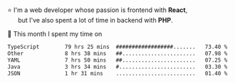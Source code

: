 ⭐ I'm a web developer whose passion is frontend with <b>React</b>,<br/>
&nbsp; &nbsp; &nbsp; but I've also spent a lot of time in backend with <b>PHP</b>.

📅 This month I spent my time on

<!--START_SECTION:waka-->

```txt
TypeScript        79 hrs 25 mins  ##################.......   73.40 %
Other             8 hrs 38 mins   ##.......................   07.98 %
YAML              7 hrs 50 mins   ##.......................   07.25 %
Java              3 hrs 34 mins   #........................   03.30 %
JSON              1 hr 31 mins    .........................   01.40 %
```

<!--END_SECTION:waka-->

